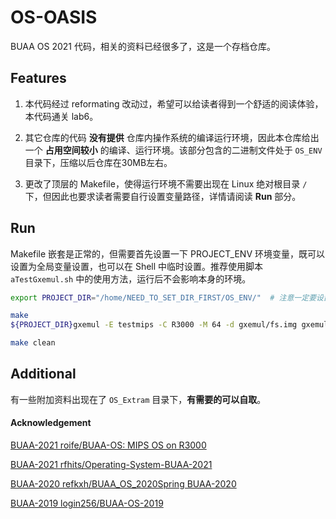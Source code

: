 # OS-OASIS

BUAA OS 2021 代码，相关的资料已经很多了，这是一个存档仓库。



## Features

1. 本代码经过 reformating 改动过，希望可以给读者得到一个舒适的阅读体验，本代码通关 lab6。

   

2. 其它仓库的代码 **没有提供** 仓库内操作系统的编译运行环境，因此本仓库给出一个 **占用空间较小** 的编译、运行环境。该部分包含的二进制文件处于 `OS_ENV` 目录下，压缩以后仓库在30MB左右。

   

3. 更改了顶层的 Makefile，使得运行环境不需要出现在 Linux 绝对根目录 `/` 下，但因此也要求读者需要自行设置变量路径，详情请阅读 **Run** 部分。



## Run

Makefile 嵌套是正常的，但需要首先设置一下 PROJECT_ENV 环境变量，既可以设置为全局变量设置，也可以在 Shell 中临时设置。推荐使用脚本 `aTestGxemul.sh` 中的使用方法，运行后不会影响本身的环境。

```bash
export PROJECT_DIR="/home/NEED_TO_SET_DIR_FIRST/OS_ENV/"  # 注意一定要设置到绝对路径

make
${PROJECT_DIR}gxemul -E testmips -C R3000 -M 64 -d gxemul/fs.img gxemul/vmlinux

make clean
```



## Additional

有一些附加资料出现在了 `OS_Extram` 目录下，**有需要的可以自取**。





#### Acknowledgement

[BUAA-2021 roife/BUAA-OS: MIPS OS on R3000](https://github.com/roife/BUAA-OS)

[BUAA-2021 rfhits/Operating-System-BUAA-2021](https://github.com/rfhits/Operating-System-BUAA-2021)

[BUAA-2020 refkxh/BUAA_OS_2020Spring BUAA-2020](https://github.com/refkxh/BUAA_OS_2020Spring)

[BUAA-2019 login256/BUAA-OS-2019](https://github.com/login256/BUAA-OS-2019)
